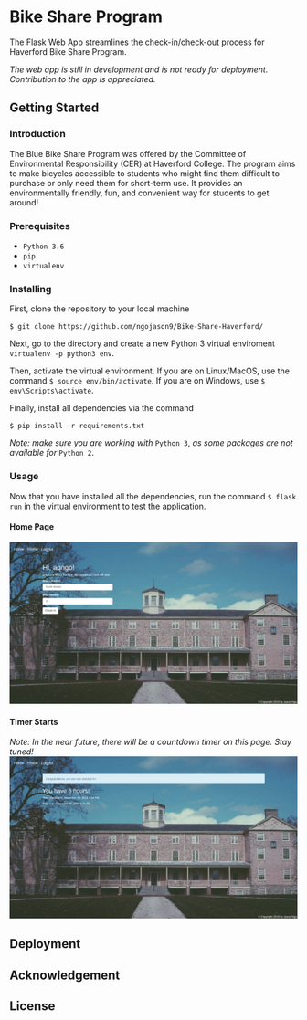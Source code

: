 # Bike Share Program
The Flask Web App streamlines the check-in/check-out process for Haverford Bike Share Program.

*The web app is still in development and is not ready for deployment. Contribution to the app is appreciated.*

## Getting Started

### Introduction
The Blue Bike Share Program was offered by the Committee of Environmental Responsibility (CER) at Haverford College. The program aims to make bicycles accessible to students who might find them difficult to purchase or only need them for short-term use. It provides an environmentally friendly, fun, and convenient way for students to get around!

### Prerequisites
- `Python 3.6`
- `pip`
- `virtualenv`

### Installing
First, clone the repository to your local machine
```
$ git clone https://github.com/ngojason9/Bike-Share-Haverford/
```
Next, go to the directory and create a new Python 3 virtual enviroment `virtualenv -p python3 env`.

Then, activate the virtual environment. If you are on Linux/MacOS, use the command `$ source env/bin/activate`. If you are on Windows, use `$ env\Scripts\activate`.

Finally, install all dependencies via the command
```
$ pip install -r requirements.txt
```
*Note: make sure you are working with* `Python 3`, *as some packages are not available for* `Python 2`.

### Usage
Now that you have installed all the dependencies, run the command `$ flask run` in the virtual environment to test the application.

#### Home Page
![Haverford Bike Share Program Home Page](/screenshots/home_page.png?raw=true "Home Page")

#### Timer Starts
*Note: In the near future, there will be a countdown timer on this page. Stay tuned!*
![Haverford Bike Share Program Timer Page](/screenshots/timer_page.png?raw=true "Timer Page")


## Deployment

## Acknowledgement

## License
